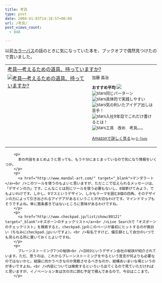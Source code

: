 ```yaml
---
title: 考具
type: post
date: 2008-01-03T14:18:57+00:00
url: /考具/
post_views_count:
  - 848

---
```

以前<a href="http://konnokiyotaka.txt-nifty.com/pgblog/2006/11/post_e970.html" target="_blank">カラーバス</a>の話のときに気になっていた本を、ブックオフで偶然見つけたので買いました。

<table cellpadding="5" border="0">
  <tr>
    <td colspan="2">
      <a href="http://www.amazon.co.jp/gp/redirect.html%3FASIN=4484032058%26tag=konnokiyotaka-22%26lcode=xm2%26cID=2025%26ccmID=165953%26location=/o/ASIN/4484032058%253FSubscriptionId=0G91FPYVW6ZGWBH4Y9G2" target="_blank">考具―考えるための道具、持っていますか?</a><img height="1" alt="" src="http://www.assoc-amazon.jp/e/ir?t=konnokiyotaka-22&l=ur2&o=9" width="1" border="0" />
    </td>
  </tr>
  
  <tr>
    <td valign="top">
      <a href="http://www.amazon.co.jp/gp/redirect.html%3FASIN=4484032058%26tag=konnokiyotaka-22%26lcode=xm2%26cID=2025%26ccmID=165953%26location=/o/ASIN/4484032058%253FSubscriptionId=0G91FPYVW6ZGWBH4Y9G2" target="_blank"><img alt="考具―考えるための道具、持っていますか?" src="https://i0.wp.com/ecx.images-amazon.com/images/I/11SY9R90P7L.jpg" border="0" data-recalc-dims="1" /></a>
    </td>
    <td valign="top">
      <font size="-1">加藤 昌治 </p>
      <p>
        <strong>おすすめ平均</strong> <img src="https://i2.wp.com/g-images.amazon.com/images/G/01/detail/stars-4-5.gif" data-recalc-dims="1" /><br /><img alt="stars" src="https://i0.wp.com/g-images.amazon.com/images/G/01/detail/stars-3-0.gif" data-recalc-dims="1" />同じパーターン<br /><img alt="stars" src="https://i2.wp.com/g-images.amazon.com/images/G/01/detail/stars-4-0.gif" data-recalc-dims="1" />具体的で実践しやすい<br /><img alt="stars" src="https://i1.wp.com/g-images.amazon.com/images/G/01/detail/stars-5-0.gif" data-recalc-dims="1" />気の利いたアイデア出しは苦手！<br /><img alt="stars" src="https://i1.wp.com/g-images.amazon.com/images/G/01/detail/stars-5-0.gif" data-recalc-dims="1" />入社9年目でこれだけ書けるとは！<br /><img alt="stars" src="https://i1.wp.com/g-images.amazon.com/images/G/01/detail/stars-5-0.gif" data-recalc-dims="1" />工具　改め　考具。。。
      </p>
      <p>
        <a href="http://www.amazon.co.jp/gp/redirect.html%3FASIN=4484032058%26tag=konnokiyotaka-22%26lcode=xm2%26cID=2025%26ccmID=165953%26location=/o/ASIN/4484032058%253FSubscriptionId=0G91FPYVW6ZGWBH4Y9G2" target="_blank">Amazonで詳しく見る</a></font><font size="-2"> by <a href="http://www.goodpic.com/mt/aws/index.html">G-Tools</a></font></td> </tr> </tbody> </table> 
        
        <p>
          本の内容をまとめようと思っても、もう十分にまとまっているので気になり情報をいくつか。
        </p>
        <p>
          <a href="http://www.mandal-art.com/" target="_blank">マンダラート</a><br />このツールを使うのもよいと思いますが、ただここで伝えられるメッセージは、「デザインの力」です。こんなことは別にツールを使う必要もないし、8個挙げてみよう、でもよいわけです。しかし、9マスというデザイン、しかもテーマを囲む8個の四角、そのデザインの力によって引き出されるアイデアがあるということが大切なわけです。マインドマップもそうですよね。単に箇条書きではないところに意味があるわけですね。
        </p>
        <p>
          <a href="http://www.checkpad.jp/list/show/80121" target="_blank">オズボーンのチェックリスト</a><br />Live Searchで「オズボーンのチェックリスト」を検索すると、checkpad.jpのこのページが最初にヒットするのが面白い（ちなみにcheckpad.jpいいですよ）。<br />有名ですけど、備忘録として自分のいつでも見られる所に置いておくとよいですね。
        </p>
        <p>
          ブレーンストーミング7つの秘訣<br />IDEOというデザイン会社の秘訣が紹介されています。ただ、思うのは、これからブレーンストーミングをやるという宣言が何よりも必要なのではないかと。結論に向かうべきなのか発散させるべきなのか、結構あいまいな場というのが多いですよね。<br />内容については検索するといろいろ出てくるので見ていただければと思いますが、イノベーション本は次の次に読む予定で積んであるので、今日はここまで。
        </p>